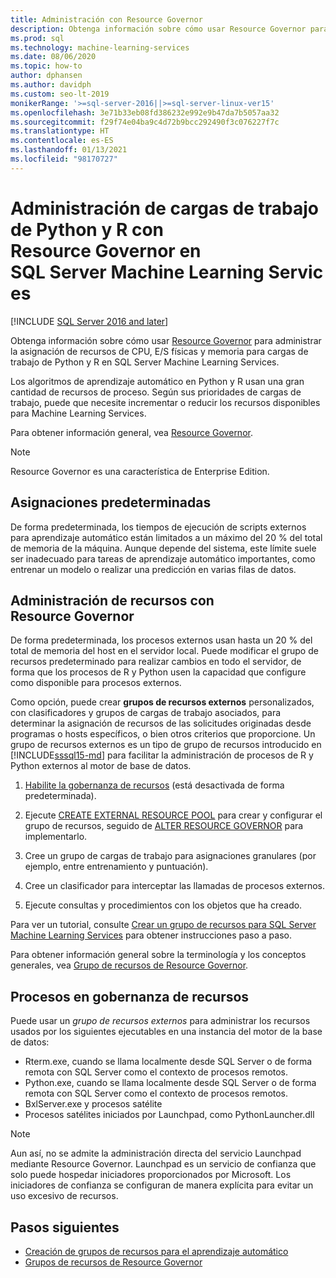 ```yaml
---
title: Administración con Resource Governor
description: Obtenga información sobre cómo usar Resource Governor para administrar la asignación de recursos de CPU, E/S físicas y memoria para cargas de trabajo de Python y R en SQL Server Machine Learning Services.
ms.prod: sql
ms.technology: machine-learning-services
ms.date: 08/06/2020
ms.topic: how-to
author: dphansen
ms.author: davidph
ms.custom: seo-lt-2019
monikerRange: '>=sql-server-2016||>=sql-server-linux-ver15'
ms.openlocfilehash: 3e71b33eb08fd386232e992e9b47da7b5057aa32
ms.sourcegitcommit: f29f74e04ba9c4d72b9bcc292490f3c076227f7c
ms.translationtype: HT
ms.contentlocale: es-ES
ms.lasthandoff: 01/13/2021
ms.locfileid: "98170727"
---
```

# <a name="manage-python-and-r-workloads-with-resource-governor-in-sql-server-machine-learning-services"></a>Administración de cargas de trabajo de Python y R con Resource Governor en SQL Server Machine Learning Services
[!INCLUDE [SQL Server 2016 and later](../../includes/applies-to-version/sqlserver2016.md)]

Obtenga información sobre cómo usar [Resource Governor](../../relational-databases/resource-governor/resource-governor.md) para administrar la asignación de recursos de CPU, E/S físicas y memoria para cargas de trabajo de Python y R en SQL Server Machine Learning Services.

Los algoritmos de aprendizaje automático en Python y R usan una gran cantidad de recursos de proceso. Según sus prioridades de cargas de trabajo, puede que necesite incrementar o reducir los recursos disponibles para Machine Learning Services.

Para obtener información general, vea [Resource Governor](../../relational-databases/resource-governor/resource-governor.md).

> [!NOTE] 
> Resource Governor es una característica de Enterprise Edition.

## <a name="default-allocations"></a>Asignaciones predeterminadas

De forma predeterminada, los tiempos de ejecución de scripts externos para aprendizaje automático están limitados a un máximo del 20 % del total de memoria de la máquina. Aunque depende del sistema, este límite suele ser inadecuado para tareas de aprendizaje automático importantes, como entrenar un modelo o realizar una predicción en varias filas de datos. 

## <a name="manage-resources-with-resource-governor"></a>Administración de recursos con Resource Governor
 
De forma predeterminada, los procesos externos usan hasta un 20 % del total de memoria del host en el servidor local. Puede modificar el grupo de recursos predeterminado para realizar cambios en todo el servidor, de forma que los procesos de R y Python usen la capacidad que configure como disponible para procesos externos.

Como opción, puede crear **grupos de recursos externos** personalizados, con clasificadores y grupos de cargas de trabajo asociados, para determinar la asignación de recursos de las solicitudes originadas desde programas o hosts específicos, o bien otros criterios que proporcione. Un grupo de recursos externos es un tipo de grupo de recursos introducido en [!INCLUDE[sssql15-md](../../includes/sssql16-md.md)] para facilitar la administración de procesos de R y Python externos al motor de base de datos.

1. [Habilite la gobernanza de recursos](../../relational-databases/resource-governor/enable-resource-governor.md) (está desactivada de forma predeterminada).

2. Ejecute [CREATE EXTERNAL RESOURCE POOL](../../t-sql/statements/create-external-resource-pool-transact-sql.md) para crear y configurar el grupo de recursos, seguido de [ALTER RESOURCE GOVERNOR](../../t-sql/statements/alter-resource-governor-transact-sql.md) para implementarlo.

3. Cree un grupo de cargas de trabajo para asignaciones granulares (por ejemplo, entre entrenamiento y puntuación).

4. Cree un clasificador para interceptar las llamadas de procesos externos.

5. Ejecute consultas y procedimientos con los objetos que ha creado.

Para ver un tutorial, consulte [Crear un grupo de recursos para SQL Server Machine Learning Services](create-external-resource-pool.md) para obtener instrucciones paso a paso.

Para obtener información general sobre la terminología y los conceptos generales, vea [Grupo de recursos de Resource Governor](../../relational-databases/resource-governor/resource-governor-resource-pool.md).

## <a name="processes-under-resource-governance"></a>Procesos en gobernanza de recursos
  
 Puede usar un *grupo de recursos externos* para administrar los recursos usados por los siguientes ejecutables en una instancia del motor de la base de datos:

+ Rterm.exe, cuando se llama localmente desde SQL Server o de forma remota con SQL Server como el contexto de procesos remotos.
+ Python.exe, cuando se llama localmente desde SQL Server o de forma remota con SQL Server como el contexto de procesos remotos.
+ BxlServer.exe y procesos satélite
+ Procesos satélites iniciados por Launchpad, como PythonLauncher.dll
  
> [!NOTE]
> Aun así, no se admite la administración directa del servicio Launchpad mediante Resource Governor. Launchpad es un servicio de confianza que solo puede hospedar iniciadores proporcionados por Microsoft. Los iniciadores de confianza se configuran de manera explícita para evitar un uso excesivo de recursos.
  
## <a name="next-steps"></a>Pasos siguientes

+ [Creación de grupos de recursos para el aprendizaje automático](create-external-resource-pool.md)
+ [Grupos de recursos de Resource Governor](../../relational-databases/resource-governor/resource-governor-resource-pool.md)